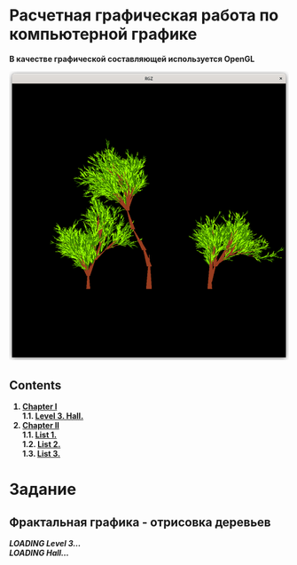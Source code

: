 # Расчетная графическая работа по компьютерной графике
<strong>В качестве графической составляющей используется OpenGL<strong>


![RGZ](examples/Ex1.png)


## Contents

1. [Chapter I](#chapter-i) \
 1.1. [Level 3. Hall.](#level-3-hall)
2. [Chapter II](#chapter-ii) \
 1.1. [List 1.](#list-1) \
 1.2. [List 2.](#list-2) \
 1.3. [List 3.](#list-3)


# Задание

## Фрактальная графика - отрисовка деревьев

***LOADING Level 3… \
LOADING Hall…***



